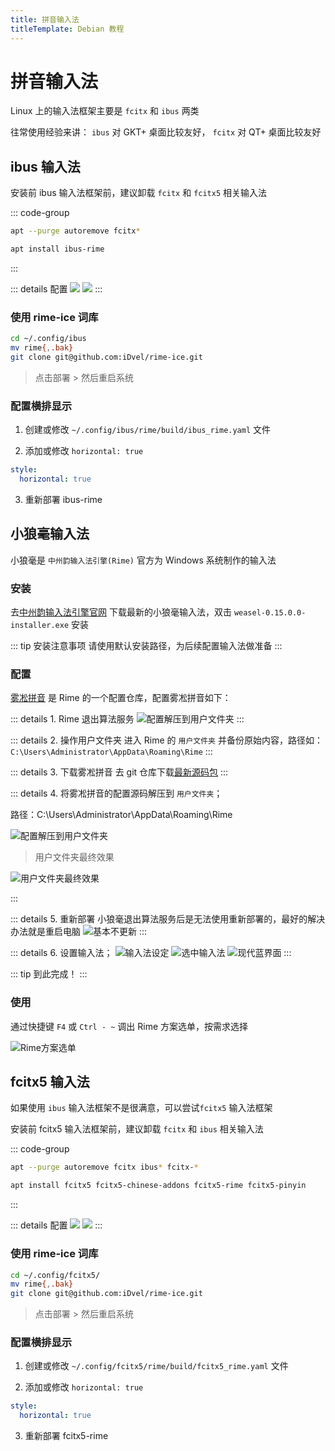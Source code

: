 ```yaml
---
title: 拼音输入法
titleTemplate: Debian 教程
---
```


# 拼音输入法

Linux 上的输入法框架主要是 `fcitx` 和 `ibus` 两类

往常使用经验来讲： `ibus` 对 GKT+ 桌面比较友好， `fcitx` 对 QT+ 桌面比较友好

## ibus 输入法

安装前 ibus 输入法框架前，建议卸载 `fcitx` 和 `fcitx5` 相关输入法

::: code-group

```bash [卸载]
apt --purge autoremove fcitx*
```

```bash [安装]
apt install ibus-rime
```

:::

::: details 配置
![](/assets/debian/gui/004.png)
![](/assets/debian/gui/005.png)
:::

### 使用 rime-ice 词库

```bash
cd ~/.config/ibus
mv rime{,.bak}
git clone git@github.com:iDvel/rime-ice.git
```

> 点击部署 > 然后重启系统

### 配置横排显示

1. 创建或修改 `~/.config/ibus/rime/build/ibus_rime.yaml` 文件

2. 添加或修改 `horizontal: true`

```yaml
style:
  horizontal: true
```

3. 重新部署 ibus-rime

## 小狼毫输入法

小狼毫是 `中州韵输入法引擎(Rime)` 官方为 Windows 系统制作的输入法

### 安装

去[中州韵输入法引擎官网](https://rime.im/) 下载最新的小狼毫输入法，双击 `weasel-0.15.0.0-installer.exe` 安装

::: tip 安装注意事项
请使用默认安装路径，为后续配置输入法做准备
:::

### 配置

[雾凇拼音](https://github.com/iDvel/rime-ice) 是 Rime 的一个配置仓库，配置雾凇拼音如下：

::: details 1. Rime 退出算法服务
![配置解压到用户文件夹](/assets/debian/gui/007.png)
:::

::: details 2. 操作用户文件夹
进入 Rime 的 `用户文件夹` 并备份原始内容，路径如：`C:\Users\Administrator\AppData\Roaming\Rime`
:::

::: details 3. 下载雾凇拼音
去 git 仓库下载[最新源码包](https://github.com/iDvel/rime-ice/archive/refs/heads/main.zip)
:::

::: details 4. 将雾凇拼音的配置源码解压到 `用户文件夹`；

路径：C:\Users\Administrator\AppData\Roaming\Rime

![配置解压到用户文件夹](/assets/debian/gui/008.png)

> 用户文件夹最终效果

![用户文件夹最终效果](/assets/debian/gui/009.png)

:::

::: details 5. 重新部署
小狼毫退出算法服务后是无法使用重新部署的，最好的解决办法就是重启电脑
![基本不更新](/assets/debian/gui/011.png)
:::

::: details 6. 设置输入法；
![输入法设定](/assets/debian/gui/010.png)
![选中输入法](/assets/debian/gui/012.png)
![现代蓝界面](/assets/debian/gui/013.png)
:::

::: tip 到此完成！
:::

### 使用

通过快捷键 `F4` 或 `Ctrl - ~` 调出 Rime 方案选单，按需求选择

![Rime方案选单](/assets/debian/gui/015.png)

## fcitx5 输入法

如果使用 `ibus` 输入法框架不是很满意，可以尝试`fcitx5` 输入法框架

安装前 fcitx5 输入法框架前，建议卸载 `fcitx` 和 `ibus` 相关输入法

::: code-group

```bash [卸载]
apt --purge autoremove fcitx ibus* fcitx-*
```

```bash [安装]
apt install fcitx5 fcitx5-chinese-addons fcitx5-rime fcitx5-pinyin
```

:::

::: details 配置
![](/assets/debian/gui/004.png)
![](/assets/debian/gui/005.png)
:::

### 使用 rime-ice 词库

```bash
cd ~/.config/fcitx5/
mv rime{,.bak}
git clone git@github.com:iDvel/rime-ice.git
```

> 点击部署 > 然后重启系统

### 配置横排显示

1. 创建或修改 `~/.config/fcitx5/rime/build/fcitx5_rime.yaml` 文件

2. 添加或修改 `horizontal: true`

```yaml
style:
  horizontal: true
```

3. 重新部署 fcitx5-rime
